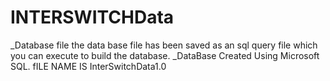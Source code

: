 # INTERSWITCHData
_Database file
the data base file has been saved as an sql query file which you can execute to build the database.
_DataBase Created Using Microsoft SQL.
fILE NAME IS InterSwitchData1.0
